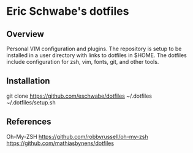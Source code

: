 # Eric Schwabe's dotfiles

## Overview
Personal VIM configuration and plugins. The repository is setup to be
installed in a user directory with links to dotfiles in $HOME. The dotfiles
include configuration for zsh, vim, fonts, git, and other tools.

## Installation
git clone https://github.com/eschwabe/dotfiles ~/.dotfiles
~/.dotfiles/setup.sh

## References
Oh-My-ZSH
https://github.com/robbyrussell/oh-my-zsh
https://github.com/mathiasbynens/dotfiles

